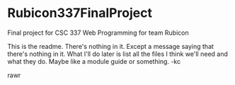 # Rubicon337FinalProject
Final project for CSC 337 Web Programming for team Rubicon

This is the readme. There's nothing in it. Except a message saying that there's nothing in it. What I'll do later is list all the files I think we'll need and what they do. Maybe like a module guide or something. -kc

rawr